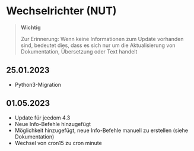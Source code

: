 # Wechselrichter (NUT)

>**Wichtig**
>
>Zur Erinnerung: Wenn keine Informationen zum Update vorhanden sind, bedeutet dies, dass es sich nur um die Aktualisierung von Dokumentation, Übersetzung oder Text handelt

## 25.01.2023

- Python3-Migration

## 01.05.2023

- Update für jeedom 4.3
- Neue Info-Befehle hinzugefügt
- Möglichkeit hinzugefügt, neue Info-Befehle manuell zu erstellen (siehe Dokumentation)
- Wechsel von cron15 zu cron minute
